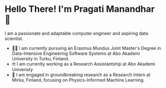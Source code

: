 # Hello There! I'm Pragati Manandhar :wave:

I am a passionate and adaptable computer engineer and aspiring data scientist.

* 👩‍🎓 I am currently pursuing an Erasmus Mundus Joint Master's Degree in Data-Intensive Engineering Software Systems at Abo Akademi University in Turku, Finland.
* :nerd_face: I am currently working as a Research Assistantship at Abo Akademi Univeristy
*  :brain: I am engaged in groundbreaking research as a Research Intern at Mirka, Finland, focusing on Physics-Informed Machine Learning.  
